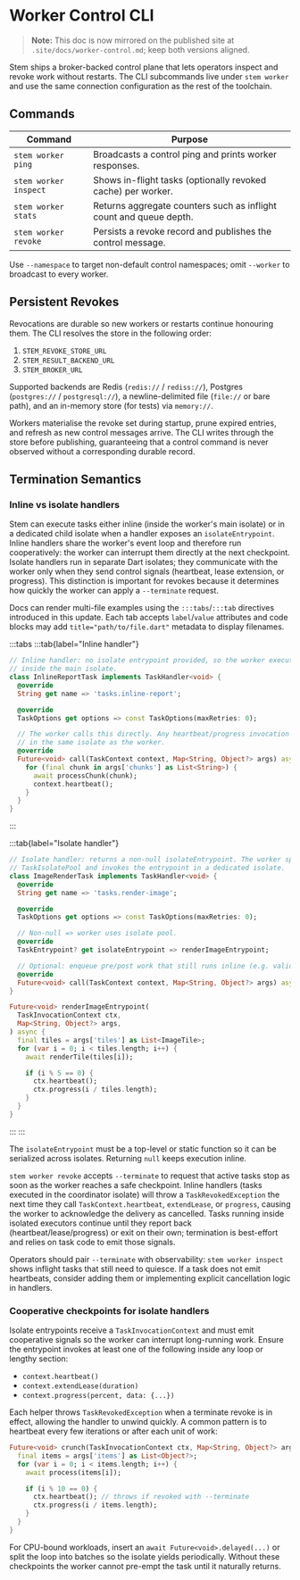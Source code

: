 # Worker Control CLI

> **Note:** This doc is now mirrored on the published site at
> `.site/docs/worker-control.md`; keep both versions aligned.

Stem ships a broker-backed control plane that lets operators inspect and revoke
work without restarts. The CLI subcommands live under `stem worker` and use the
same connection configuration as the rest of the toolchain.

## Commands

| Command | Purpose |
| ------- | ------- |
| `stem worker ping` | Broadcasts a control ping and prints worker responses. |
| `stem worker inspect` | Shows in-flight tasks (optionally revoked cache) per worker. |
| `stem worker stats` | Returns aggregate counters such as inflight count and queue depth. |
| `stem worker revoke` | Persists a revoke record and publishes the control message. |

Use `--namespace` to target non-default control namespaces; omit
`--worker` to broadcast to every worker.

## Persistent Revokes

Revocations are durable so new workers or restarts continue honouring them. The
CLI resolves the store in the following order:

1. `STEM_REVOKE_STORE_URL`
2. `STEM_RESULT_BACKEND_URL`
3. `STEM_BROKER_URL`

Supported backends are Redis (`redis://` / `rediss://`), Postgres
(`postgres://` / `postgresql://`), a newline-delimited file (`file://` or bare
path), and an in-memory store (for tests) via `memory://`.

Workers materialise the revoke set during startup, prune expired entries, and
refresh as new control messages arrive. The CLI writes through the store before
publishing, guaranteeing that a control command is never observed without a
corresponding durable record.

## Termination Semantics

### Inline vs isolate handlers

Stem can execute tasks either inline (inside the worker's main isolate) or in a
dedicated child isolate when a handler exposes an `isolateEntrypoint`. Inline
handlers share the worker's event loop and therefore run cooperatively: the
worker can interrupt them directly at the next checkpoint. Isolate handlers run
in separate Dart isolates; they communicate with the worker only when they send
control signals (heartbeat, lease extension, or progress). This distinction is
important for revokes because it determines how quickly the worker can apply a
`--terminate` request.

Docs can render multi-file examples using the `:::tabs`/`:::tab` directives
introduced in this update. Each tab accepts `label`/`value` attributes and code
blocks may add `title="path/to/file.dart"` metadata to display filenames.

:::tabs
:::tab{label="Inline handler"}
```dart title="tasks/inline_report_task.dart"
// Inline handler: no isolate entrypoint provided, so the worker executes it
// inside the main isolate.
class InlineReportTask implements TaskHandler<void> {
  @override
  String get name => 'tasks.inline-report';

  @override
  TaskOptions get options => const TaskOptions(maxRetries: 0);

  // The worker calls this directly. Any heartbeat/progress invocation happens
  // in the same isolate as the worker.
  @override
  Future<void> call(TaskContext context, Map<String, Object?> args) async {
    for (final chunk in args['chunks'] as List<String>) {
      await processChunk(chunk);
      context.heartbeat();
    }
  }
}
```
:::

:::tab{label="Isolate handler"}
```dart title="tasks/image_render_task.dart"
// Isolate handler: returns a non-null isolateEntrypoint. The worker spins up a
// TaskIsolatePool and invokes the entrypoint in a dedicated isolate.
class ImageRenderTask implements TaskHandler<void> {
  @override
  String get name => 'tasks.render-image';

  @override
  TaskOptions get options => const TaskOptions(maxRetries: 0);

  // Non-null => worker uses isolate pool.
  @override
  TaskEntrypoint? get isolateEntrypoint => renderImageEntrypoint;

  // Optional: enqueue pre/post work that still runs inline (e.g. validate args)
  @override
  Future<void> call(TaskContext context, Map<String, Object?> args) async {}
}

Future<void> renderImageEntrypoint(
  TaskInvocationContext ctx,
  Map<String, Object?> args,
) async {
  final tiles = args['tiles'] as List<ImageTile>;
  for (var i = 0; i < tiles.length; i++) {
    await renderTile(tiles[i]);

    if (i % 5 == 0) {
      ctx.heartbeat();
      ctx.progress(i / tiles.length);
    }
  }
}
```
:::
:::

The `isolateEntrypoint` must be a top-level or static function so it can be
serialized across isolates. Returning `null` keeps execution inline.

`stem worker revoke` accepts `--terminate` to request that active tasks stop as
soon as the worker reaches a safe checkpoint. Inline handlers (tasks executed in
the coordinator isolate) will throw a `TaskRevokedException` the next time they
call `TaskContext.heartbeat`, `extendLease`, or `progress`, causing the worker to
acknowledge the delivery as cancelled. Tasks running inside isolated executors
continue until they report back (heartbeat/lease/progress) or exit on their own;
termination is best-effort and relies on task code to emit those signals.

Operators should pair `--terminate` with observability: `stem worker inspect`
shows inflight tasks that still need to quiesce. If a task does not emit
heartbeats, consider adding them or implementing explicit cancellation logic in
handlers.

### Cooperative checkpoints for isolate handlers

Isolate entrypoints receive a `TaskInvocationContext` and must emit cooperative
signals so the worker can interrupt long-running work. Ensure the entrypoint
invokes at least one of the following inside any loop or lengthy section:

- `context.heartbeat()`
- `context.extendLease(duration)`
- `context.progress(percent, data: {...})`

Each helper throws `TaskRevokedException` when a terminate revoke is in effect,
allowing the handler to unwind quickly. A common pattern is to heartbeat every
few iterations or after each unit of work:

```dart
Future<void> crunch(TaskInvocationContext ctx, Map<String, Object?> args) async {
  final items = args['items'] as List<Object?>;
  for (var i = 0; i < items.length; i++) {
    await process(items[i]);

    if (i % 10 == 0) {
      ctx.heartbeat(); // throws if revoked with --terminate
      ctx.progress(i / items.length);
    }
  }
}
```

For CPU-bound workloads, insert an `await Future<void>.delayed(...)` or split the
loop into batches so the isolate yields periodically. Without these checkpoints
the worker cannot pre-empt the task until it naturally returns.
